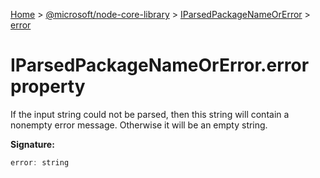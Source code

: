 [Home](./index) &gt; [@microsoft/node-core-library](./node-core-library.md) &gt; [IParsedPackageNameOrError](./node-core-library.iparsedpackagenameorerror.md) &gt; [error](./node-core-library.iparsedpackagenameorerror.error.md)

# IParsedPackageNameOrError.error property

If the input string could not be parsed, then this string will contain a nonempty error message. Otherwise it will be an empty string.

**Signature:**
```javascript
error: string
```
